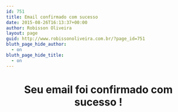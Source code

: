 ```yaml
---
id: 751
title: Email confirmado com sucesso
date: 2015-08-26T16:13:37+00:00
author: Robisson Oliveira
layout: page
guid: http://www.robissonoliveira.com.br/?page_id=751
bluth_page_hide_author:
  - on
bluth_page_hide_title:
  - on
---
```

<h1 style="text-align: center;">
  Seu email foi confirmado com sucesso !
</h1>